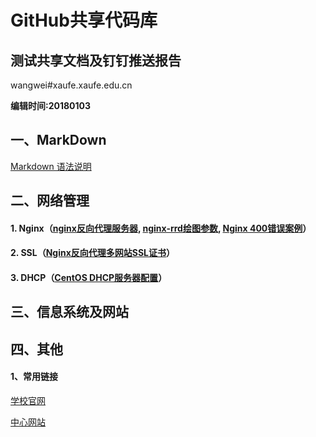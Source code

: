 # GitHub共享代码库

## 测试共享文档及钉钉推送报告

wangwei#xaufe.xaufe.edu.cn

**编辑时间:20180103**

## 一、MarkDown

[Markdown 语法说明](http://wowubuntu.com/markdown/)

## 二、网络管理

#### 1. Nginx（[nginx反向代理服务器](https://github.com/webwei73/ITTS/blob/master/app/nginx/README.md), [nginx-rrd绘图参数](https://github.com/webwei73/ITTS/blob/master/app/nginx/nginx-rrd/README.md), [Nginx 400错误案例](https://github.com/webwei73/ITTS/blob/master/app/nginx/Cases.md)）

#### 2. SSL（[Nginx反向代理多网站SSL证书](https://github.com/webwei73/xaufe/tree/master/SSL)）

#### 3. DHCP（[CentOS DHCP服务器配置](https://github.com/webwei73/xaufe/tree/master/DHCP)）


## 三、信息系统及网站

## 四、其他

#### 1、常用链接

[学校官网](http://www.xaufe.edu.cn/)

[中心网站](http://ietc.xaufe.edu.cn/)

